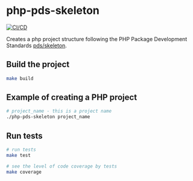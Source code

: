 # php-pds-skeleton

[![CI/CD](https://github.com/sk1t0n/php-pds-skeleton/actions/workflows/ci.yml/badge.svg)](https://github.com/sk1t0n/php-pds-skeleton/actions/workflows/ci.yml)

Creates a php project structure following the PHP Package Development Standards [pds/skeleton](https://github.com/php-pds/skeleton).

## Build the project

```bash
make build
```

## Example of creating a PHP project

```bash
# project_name - this is a project name
./php-pds-skeleton project_name
```

## Run tests

```bash
# run tests
make test

# see the level of code coverage by tests
make coverage
```
